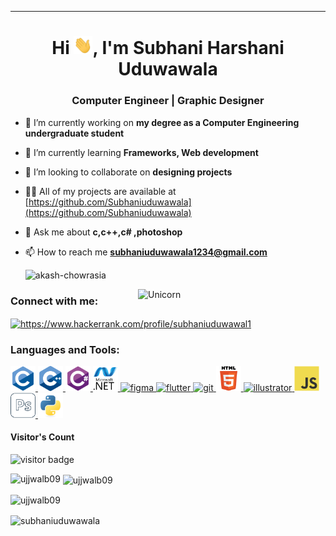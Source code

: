 
<hr>
<h1 align="center">Hi <img src="https://raw.githubusercontent.com/ABSphreak/ABSphreak/master/gifs/Hi.gif" width="30px">, I'm Subhani Harshani Uduwawala</h1>
<h3 align="center">Computer Engineer | Graphic Designer</h3>

- 🔭 I’m currently working on **my degree as a Computer Engineering undergraduate student**

- 🌱 I’m currently learning **Frameworks, Web development**

- 👯 I’m looking to collaborate on **designing projects**

- 👨‍💻 All of my projects are available at [https://github.com/Subhaniuduwawala](https://github.com/Subhaniuduwawala)

- 💬 Ask me about **c,c++,c# ,photoshop**

- 📫 How to reach me **subhaniuduwawala1234@gmail.com**
  <p align="left"> <img src="https://komarev.com/ghpvc/?username=akash-chowrasia&label=Profile%20views&color=0e75b6&style=flat" alt="akash-chowrasia" /> </p>
<img align="right" width=300px alt="Unicorn" src="https://media.giphy.com/media/3ohs4BSacFKI7A717y/giphy.gif" />


<h3 align="left">Connect with me:</h3>
<p align="left">
<a href="https://www.hackerrank.com/https://www.hackerrank.com/profile/subhaniuduwawal1" target="blank"><img align="center" src="https://raw.githubusercontent.com/rahuldkjain/github-profile-readme-generator/master/src/images/icons/Social/hackerrank.svg" alt="https://www.hackerrank.com/profile/subhaniuduwawal1" height="30" width="40" /></a>
</p>

<h3 align="left">Languages and Tools:</h3>
<p align="left"> <a href="https://www.cprogramming.com/" target="_blank" rel="noreferrer"> <img src="https://raw.githubusercontent.com/devicons/devicon/master/icons/c/c-original.svg" alt="c" width="40" height="40"/> </a> <a href="https://www.w3schools.com/cpp/" target="_blank" rel="noreferrer"> <img src="https://raw.githubusercontent.com/devicons/devicon/master/icons/cplusplus/cplusplus-original.svg" alt="cplusplus" width="40" height="40"/> </a> <a href="https://www.w3schools.com/cs/" target="_blank" rel="noreferrer"> <img src="https://raw.githubusercontent.com/devicons/devicon/master/icons/csharp/csharp-original.svg" alt="csharp" width="40" height="40"/> </a> <a href="https://dotnet.microsoft.com/" target="_blank" rel="noreferrer"> <img src="https://raw.githubusercontent.com/devicons/devicon/master/icons/dot-net/dot-net-original-wordmark.svg" alt="dotnet" width="40" height="40"/> </a> <a href="https://www.figma.com/" target="_blank" rel="noreferrer"> <img src="https://www.vectorlogo.zone/logos/figma/figma-icon.svg" alt="figma" width="40" height="40"/> </a> <a href="https://flutter.dev" target="_blank" rel="noreferrer"> <img src="https://www.vectorlogo.zone/logos/flutterio/flutterio-icon.svg" alt="flutter" width="40" height="40"/> </a> <a href="https://git-scm.com/" target="_blank" rel="noreferrer"> <img src="https://www.vectorlogo.zone/logos/git-scm/git-scm-icon.svg" alt="git" width="40" height="40"/> </a> <a href="https://www.w3.org/html/" target="_blank" rel="noreferrer"> <img src="https://raw.githubusercontent.com/devicons/devicon/master/icons/html5/html5-original-wordmark.svg" alt="html5" width="40" height="40"/> </a> <a href="https://www.adobe.com/in/products/illustrator.html" target="_blank" rel="noreferrer"> <img src="https://www.vectorlogo.zone/logos/adobe_illustrator/adobe_illustrator-icon.svg" alt="illustrator" width="40" height="40"/> </a> <a href="https://developer.mozilla.org/en-US/docs/Web/JavaScript" target="_blank" rel="noreferrer"> <img src="https://raw.githubusercontent.com/devicons/devicon/master/icons/javascript/javascript-original.svg" alt="javascript" width="40" height="40"/> </a> <a href="https://www.photoshop.com/en" target="_blank" rel="noreferrer"> <img src="https://raw.githubusercontent.com/devicons/devicon/master/icons/photoshop/photoshop-line.svg" alt="photoshop" width="40" height="40"/> </a> <a href="https://www.python.org" target="_blank" rel="noreferrer"> <img src="https://raw.githubusercontent.com/devicons/devicon/master/icons/python/python-original.svg" alt="python" width="40" height="40"/> </a> </p>

<h4 ><b>Visitor's Count</b></h4>
<p ><img  src="https://profile-counter.glitch.me/%7BKevinPatel04%7D/count.svg" alt="visitor badge"/></p>
<p ><img align="left" src="https://github-readme-stats.vercel.app/api/top-langs/?username=Subhaniuduwawala&layout=compact&hide=TSQL"alt="ujjwalb09"></p>
<p >&nbsp;<img align="center" src="https://github-readme-stats.vercel.app/api?username=Subhaniuduwawala&count_private=true&show_icons=true&&include_all_commits=true"alt="ujjwalb09" width="400"></p> 
<p  ><img align="center" src="https://github-readme-streak-stats.herokuapp.com?user=Subhaniuduwawala"alt="ujjwalb09"></p>


<p><img align="center" src="https://github-readme-stats.vercel.app/api/top-langs?username=subhaniuduwawala&show_icons=true&locale=en&layout=compact" alt="subhaniuduwawala" /></p>
